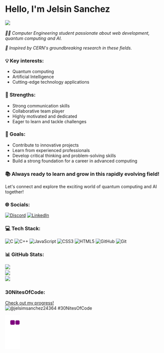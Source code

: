 # Hello, I'm Jelsin Sanchez


![](https://quotes-github-readme.vercel.app/api?type=horizontal&theme=radical)


*👨‍🎓 Computer Engineering student passionate about web development, quantum computing and AI.*

*🔬 Inspired by CERN's groundbreaking research in these fields.*

### 💡 Key interests:
- Quantum computing
- Artificial Intelligence
- Cutting-edge technology applications

### 🤝 Strengths:
- Strong communication skills
- Collaborative team player
- Highly motivated and dedicated
- Eager to learn and tackle challenges

### 🎯 Goals:
- Contribute to innovative projects
- Learn from experienced professionals
- Develop critical thinking and problem-solving skills
- Build a strong foundation for a career in advanced computing

### 📚 Always ready to learn and grow in this rapidly evolving field!

Let's connect and explore the exciting world of quantum computing and AI together!


### 🌐 Socials:
[![Discord](https://img.shields.io/badge/Discord-%237289DA.svg?logo=discord&logoColor=white)](https://discord.gg/latinoperodecente) [![LinkedIn](https://img.shields.io/badge/LinkedIn-%230077B5.svg?logo=linkedin&logoColor=white)](www.linkedin.com/in/jelsin-sanchez) 

### 💻 Tech Stack:
![C](https://img.shields.io/badge/c-%2300599C.svg?style=flat&logo=c&logoColor=white) ![C++](https://img.shields.io/badge/c++-%2300599C.svg?style=flat&logo=c%2B%2B&logoColor=white) ![JavaScript](https://img.shields.io/badge/javascript-%23323330.svg?style=flat&logo=javascript&logoColor=%23F7DF1E) ![CSS3](https://img.shields.io/badge/css3-%231572B6.svg?style=flat&logo=css3&logoColor=white) ![HTML5](https://img.shields.io/badge/html5-%23E34F26.svg?style=flat&logo=html5&logoColor=white) ![GitHub](https://img.shields.io/badge/github-%23121011.svg?style=flat&logo=github&logoColor=white) ![Git](https://img.shields.io/badge/git-%23F05033.svg?style=flat&logo=git&logoColor=white)
### 📊 GitHub Stats:
![](https://github-readme-stats.vercel.app/api?username=Jelsin29&theme=dark&hide_border=false&include_all_commits=true&count_private=true)<br/>
![](https://github-readme-streak-stats.herokuapp.com/?user=Jelsin29&theme=dark&hide_border=false)<br/>
![](https://github-readme-stats.vercel.app/api/top-langs/?username=Jelsin29&theme=dark&hide_border=false&include_all_commits=true&count_private=true&layout=compact)


### 30NitesOfCode:
  [Check out my progress!](https://www.codedex.io/@jelsimsanchez24364/30-nites-of-code)  
  ![@jelsimsanchez24364 #30NitesOfCode](https://www.codedex.io/api/petStatus?user=jelsimsanchez24364)

![snake gif](https://github.com/Jelsin29/Jelsin29/blob/output/github-contribution-grid-snake.gif)
